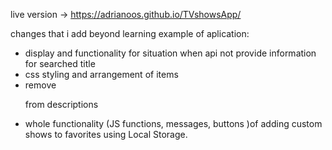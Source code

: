 live version -> https://adrianoos.github.io/TVshowsApp/

changes that i add beyond learning example of aplication:

- display and functionality for situation when api not provide information for searched title
- css styling and arrangement of items
- remove <p> from descriptions
- whole functionality (JS functions, messages, buttons )of adding custom shows to favorites using Local Storage.
